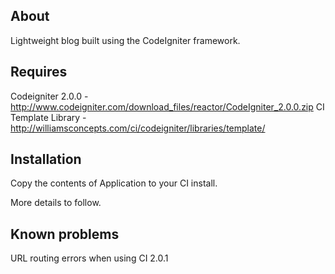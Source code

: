 About
-------
Lightweight blog built using the CodeIgniter framework.

Requires
-------
Codeigniter 2.0.0 - http://www.codeigniter.com/download_files/reactor/CodeIgniter_2.0.0.zip
CI Template Library - http://williamsconcepts.com/ci/codeigniter/libraries/template/

Installation
-------

Copy the contents of Application to your CI install. 

More details to follow.

Known problems
-------

URL routing errors when using CI 2.0.1
